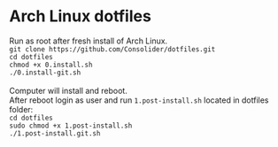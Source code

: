 # Arch Linux dotfiles<br />
Run as root after fresh install of Arch Linux.<br />
`git clone https://github.com/Consolider/dotfiles.git`<br />
`cd dotfiles`<br />
`chmod +x 0.install.sh`<br />
`./0.install-git.sh`<br />
<br />
Computer will install and reboot.<br />
After reboot login as user and run `1.post-install.sh` located in dotfiles folder:<br />
`cd dotfiles`<br />
`sudo chmod +x 1.post-install.sh`<br />
`./1.post-install.git.sh`<br />
